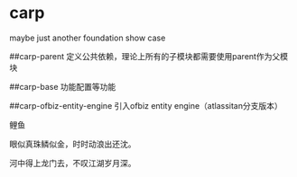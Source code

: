 # carp
maybe just another foundation show case

##carp-parent
定义公共依赖，理论上所有的子模块都需要使用parent作为父模块


##carp-base
功能配置等功能


##carp-ofbiz-entity-engine
引入ofbiz entity engine（atlassitan分支版本）


鲤鱼

眼似真珠鳞似金，时时动浪出还沈。

河中得上龙门去，不叹江湖岁月深。
